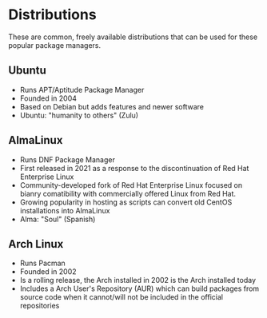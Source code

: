 # Distributions
These are common, freely available distributions that can be used for these popular package managers.
## Ubuntu
* Runs APT/Aptitude Package Manager
* Founded in 2004
* Based on Debian but adds features and newer software
* Ubuntu: "humanity to others" (Zulu)

## AlmaLinux
* Runs DNF Package Manager
* First released in 2021 as a response to the discontinuation of Red Hat Enterprise Linux
* Community-developed fork of Red Hat Enterprise Linux focused on bianry comatibility with commercially offered Linux from Red Hat.
* Growing popularity in hosting as scripts can convert old CentOS installations into AlmaLinux
* Alma: "Soul" (Spanish)

## Arch Linux
* Runs Pacman
* Founded in 2002
* Is a rolling release, the Arch installed in 2002 is the Arch installed today
* Includes a Arch User's Repository (AUR) which can build packages from source code when it cannot/will not be included in the official repositories